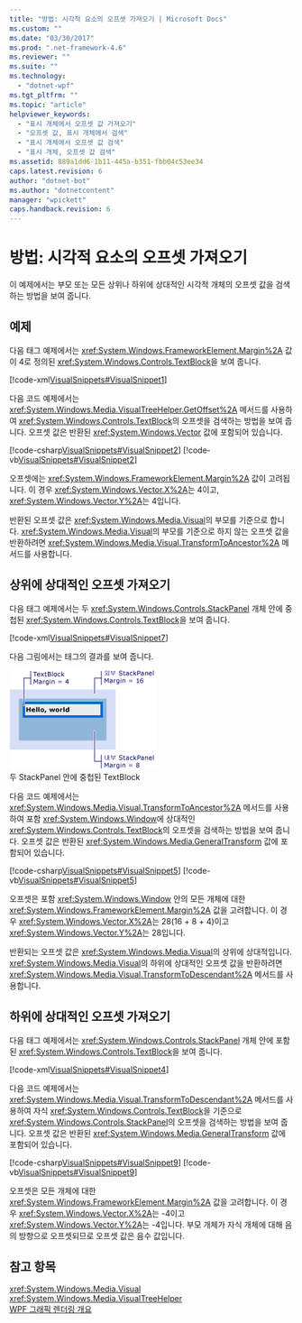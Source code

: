 ```yaml
---
title: "방법: 시각적 요소의 오프셋 가져오기 | Microsoft Docs"
ms.custom: ""
ms.date: "03/30/2017"
ms.prod: ".net-framework-4.6"
ms.reviewer: ""
ms.suite: ""
ms.technology: 
  - "dotnet-wpf"
ms.tgt_pltfrm: ""
ms.topic: "article"
helpviewer_keywords: 
  - "표시 개체에서 오프셋 값 가져오기"
  - "오프셋 값, 표시 개체에서 검색"
  - "표시 개체에서 오프셋 값 검색"
  - "표시 개체, 오프셋 값 검색"
ms.assetid: 889a1dd6-1b11-445a-b351-fbb04c53ee34
caps.latest.revision: 6
author: "dotnet-bot"
ms.author: "dotnetcontent"
manager: "wpickett"
caps.handback.revision: 6
---
```

# 방법: 시각적 요소의 오프셋 가져오기
이 예제에서는 부모 또는 모든 상위나 하위에 상대적인 시각적 개체의 오프셋 값을 검색하는 방법을 보여 줍니다.  
  
## 예제  
 다음 태그 예제에서는 <xref:System.Windows.FrameworkElement.Margin%2A> 값이 4로 정의된 <xref:System.Windows.Controls.TextBlock>을 보여 줍니다.  
  
 [!code-xml[VisualSnippets#VisualSnippet1](../../../../samples/snippets/csharp/VS_Snippets_Wpf/VisualSnippets/CSharp/Window1.xaml#visualsnippet1)]  
  
 다음 코드 예제에서는 <xref:System.Windows.Media.VisualTreeHelper.GetOffset%2A> 메서드를 사용하여 <xref:System.Windows.Controls.TextBlock>의 오프셋을 검색하는 방법을 보여 줍니다.  오프셋 값은 반환된 <xref:System.Windows.Vector> 값에 포함되어 있습니다.  
  
 [!code-csharp[VisualSnippets#VisualSnippet2](../../../../samples/snippets/csharp/VS_Snippets_Wpf/VisualSnippets/CSharp/Window1.xaml.cs#visualsnippet2)]
 [!code-vb[VisualSnippets#VisualSnippet2](../../../../samples/snippets/visualbasic/VS_Snippets_Wpf/VisualSnippets/visualbasic/window1.xaml.vb#visualsnippet2)]  
  
 오프셋에는 <xref:System.Windows.FrameworkElement.Margin%2A> 값이 고려됩니다.  이 경우 <xref:System.Windows.Vector.X%2A>는 4이고, <xref:System.Windows.Vector.Y%2A>는 4입니다.  
  
 반환된 오프셋 값은 <xref:System.Windows.Media.Visual>의 부모를 기준으로 합니다.  <xref:System.Windows.Media.Visual>의 부모를 기준으로 하지 않는 오프셋 값을 반환하려면 <xref:System.Windows.Media.Visual.TransformToAncestor%2A> 메서드를 사용합니다.  
  
## 상위에 상대적인 오프셋 가져오기  
 다음 태그 예제에서는 두 <xref:System.Windows.Controls.StackPanel> 개체 안에 중첩된 <xref:System.Windows.Controls.TextBlock>을 보여 줍니다.  
  
 [!code-xml[VisualSnippets#VisualSnippet7](../../../../samples/snippets/csharp/VS_Snippets_Wpf/VisualSnippets/CSharp/Window2.xaml#visualsnippet7)]  
  
 다음 그림에서는 태그의 결과를 보여 줍니다.  
  
 ![개체의 오프셋 값](../../../../docs/framework/wpf/graphics-multimedia/media/visualoffset-01.png "VisualOffset\_01")  
두 StackPanel 안에 중첩된 TextBlock  
  
 다음 코드 예제에서는 <xref:System.Windows.Media.Visual.TransformToAncestor%2A> 메서드를 사용하여 포함 <xref:System.Windows.Window>에 상대적인 <xref:System.Windows.Controls.TextBlock>의 오프셋을 검색하는 방법을 보여 줍니다.  오프셋 값은 반환된 <xref:System.Windows.Media.GeneralTransform> 값에 포함되어 있습니다.  
  
 [!code-csharp[VisualSnippets#VisualSnippet5](../../../../samples/snippets/csharp/VS_Snippets_Wpf/VisualSnippets/CSharp/Window1.xaml.cs#visualsnippet5)]
 [!code-vb[VisualSnippets#VisualSnippet5](../../../../samples/snippets/visualbasic/VS_Snippets_Wpf/VisualSnippets/visualbasic/window1.xaml.vb#visualsnippet5)]  
  
 오프셋은 포함 <xref:System.Windows.Window> 안의 모든 개체에 대한 <xref:System.Windows.FrameworkElement.Margin%2A> 값을 고려합니다.  이 경우 <xref:System.Windows.Vector.X%2A>는 28\(16 \+ 8 \+ 4\)이고 <xref:System.Windows.Vector.Y%2A>는 28입니다.  
  
 반환되는 오프셋 값은 <xref:System.Windows.Media.Visual>의 상위에 상대적입니다.  <xref:System.Windows.Media.Visual>의 하위에 상대적인 오프셋 값을 반환하려면 <xref:System.Windows.Media.Visual.TransformToDescendant%2A> 메서드를 사용합니다.  
  
## 하위에 상대적인 오프셋 가져오기  
 다음 태그 예제에서는 <xref:System.Windows.Controls.StackPanel> 개체 안에 포함된 <xref:System.Windows.Controls.TextBlock>을 보여 줍니다.  
  
 [!code-xml[VisualSnippets#VisualSnippet4](../../../../samples/snippets/csharp/VS_Snippets_Wpf/VisualSnippets/CSharp/Window1.xaml#visualsnippet4)]  
  
 다음 코드 예제에서는 <xref:System.Windows.Media.Visual.TransformToDescendant%2A> 메서드를 사용하여 자식 <xref:System.Windows.Controls.TextBlock>을 기준으로 <xref:System.Windows.Controls.StackPanel>의 오프셋을 검색하는 방법을 보여 줍니다.  오프셋 값은 반환된 <xref:System.Windows.Media.GeneralTransform> 값에 포함되어 있습니다.  
  
 [!code-csharp[VisualSnippets#VisualSnippet9](../../../../samples/snippets/csharp/VS_Snippets_Wpf/VisualSnippets/CSharp/Window1.xaml.cs#visualsnippet9)]
 [!code-vb[VisualSnippets#VisualSnippet9](../../../../samples/snippets/visualbasic/VS_Snippets_Wpf/VisualSnippets/visualbasic/window1.xaml.vb#visualsnippet9)]  
  
 오프셋은 모든 개체에 대한 <xref:System.Windows.FrameworkElement.Margin%2A> 값을 고려합니다.  이 경우 <xref:System.Windows.Vector.X%2A>는 \-4이고 <xref:System.Windows.Vector.Y%2A>는 \-4입니다.  부모 개체가 자식 개체에 대해 음의 방향으로 오프셋되므로 오프셋 값은 음수 값입니다.  
  
## 참고 항목  
 <xref:System.Windows.Media.Visual>   
 <xref:System.Windows.Media.VisualTreeHelper>   
 [WPF 그래픽 렌더링 개요](../../../../docs/framework/wpf/graphics-multimedia/wpf-graphics-rendering-overview.md)